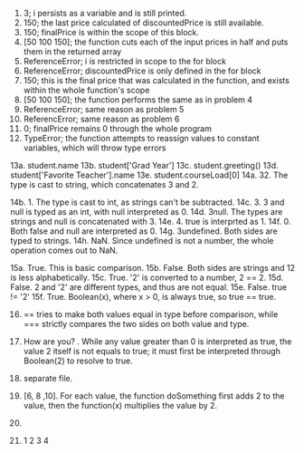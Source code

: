 1. 3; i persists as a variable and is still printed.
2. 150; the last price calculated of discountedPrice is still available.
3. 150; finalPrice is within the scope of this block.
4. [50 100 150]; the function cuts each of the input prices in half and puts them in the returned array
5. ReferenceError; i is restricted in scope to the for block
6. ReferenceError; discountedPrice is only defined in the for block
7. 150; this is the final price that was calculated in the function, and exists within the whole function's scope
8. [50 100 150]; the function performs the same as in problem 4
9. ReferenceError; same reason as problem 5
10. ReferencError; same reason as problem 6
11. 0; finalPrice remains 0 through the whole program
12. TypeError; the function attempts to reassign values to constant variables, which will throw type errors

13a. student.name
13b. student['Grad Year']
13c. student.greeting()
13d. student['Favorite Teacher'].name
13e. student.courseLoad[0]
14a. 32. The type is cast to string, which concatenates 3 and 2.

14b. 1. The type is cast to int, as strings can't be subtracted.
14c. 3. 3 and null is typed as an int, with null interpreted as 0.
14d. 3null. The types are strings and null is concatenated with 3.
14e. 4. true is interprted as 1.
14f. 0. Both false and null are interpreted as 0. 
14g. 3undefined. Both sides are typed to strings.
14h. NaN. Since undefined is not a number, the whole operation comes out to NaN.

15a. True. This is basic comparison.
15b. False. Both sides are strings and 12 is less alphabetically.
15c. True. '2' is converted to a number, 2 == 2.
15d. False. 2 and '2' are different types, and thus are not equal.
15e. False. true != '2'
15f. True. Boolean(x), where x > 0, is always true, so true == true.

16. == tries to make both values equal in type before comparison, while === strictly compares the two sides on both value and type.

17. How are you? . While any value greater than 0 is interpreted as true, the value 2 itself is not equals to true; it must first be interpreted through Boolean(2) to resolve to true.

18. separate file.

19. [6, 8 ,10]. For each value, the function doSomething first adds 2 to the value, then the function(x) multiplies the value by 2.

20. 

21. 1
    2
    3
    4